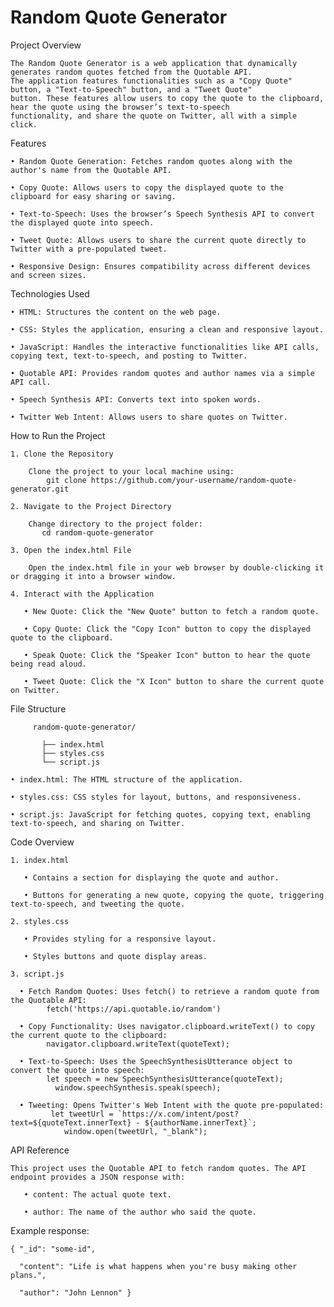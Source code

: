 # Random Quote Generator

Project Overview

    The Random Quote Generator is a web application that dynamically generates random quotes fetched from the Quotable API. 
    The application features functionalities such as a "Copy Quote" button, a "Text-to-Speech" button, and a "Tweet Quote" 
    button. These features allow users to copy the quote to the clipboard, hear the quote using the browser’s text-to-speech 
    functionality, and share the quote on Twitter, all with a simple click.

Features

    • Random Quote Generation: Fetches random quotes along with the author's name from the Quotable API.
    
    • Copy Quote: Allows users to copy the displayed quote to the clipboard for easy sharing or saving.
    
    • Text-to-Speech: Uses the browser’s Speech Synthesis API to convert the displayed quote into speech.
    
    • Tweet Quote: Allows users to share the current quote directly to Twitter with a pre-populated tweet.
    
    • Responsive Design: Ensures compatibility across different devices and screen sizes.

Technologies Used

    • HTML: Structures the content on the web page.
    
    • CSS: Styles the application, ensuring a clean and responsive layout.
    
    • JavaScript: Handles the interactive functionalities like API calls, copying text, text-to-speech, and posting to Twitter.
    
    • Quotable API: Provides random quotes and author names via a simple API call.
    
    • Speech Synthesis API: Converts text into spoken words.
    
    • Twitter Web Intent: Allows users to share quotes on Twitter.

How to Run the Project

    1. Clone the Repository
    
        Clone the project to your local machine using:
            git clone https://github.com/your-username/random-quote-generator.git

    2. Navigate to the Project Directory
    
        Change directory to the project folder:
           cd random-quote-generator

    3. Open the index.html File 
    
        Open the index.html file in your web browser by double-clicking it or dragging it into a browser window.

    4. Interact with the Application

       • New Quote: Click the "New Quote" button to fetch a random quote.
       
       • Copy Quote: Click the "Copy Icon" button to copy the displayed quote to the clipboard.
       
       • Speak Quote: Click the "Speaker Icon" button to hear the quote being read aloud.
       
       • Tweet Quote: Click the "X Icon" button to share the current quote on Twitter.

File Structure

         random-quote-generator/
         
           ├── index.html
           ├── styles.css
           └── script.js

    • index.html: The HTML structure of the application.
    
    • styles.css: CSS styles for layout, buttons, and responsiveness.
    
    • script.js: JavaScript for fetching quotes, copying text, enabling text-to-speech, and sharing on Twitter.

Code Overview

    1. index.html

       • Contains a section for displaying the quote and author.
   
       • Buttons for generating a new quote, copying the quote, triggering text-to-speech, and tweeting the quote.

    2. styles.css

       • Provides styling for a responsive layout.
       
       • Styles buttons and quote display areas.

    3. script.js

      • Fetch Random Quotes: Uses fetch() to retrieve a random quote from the Quotable API:
            fetch('https://api.quotable.io/random')

      • Copy Functionality: Uses navigator.clipboard.writeText() to copy the current quote to the clipboard:
            navigator.clipboard.writeText(quoteText);

      • Text-to-Speech: Uses the SpeechSynthesisUtterance object to convert the quote into speech:
            let speech = new SpeechSynthesisUtterance(quoteText);
              window.speechSynthesis.speak(speech);

      • Tweeting: Opens Twitter's Web Intent with the quote pre-populated:
             let tweetUrl = `https://x.com/intent/post?text=${quoteText.innerText} - ${authorName.innerText}`;
                window.open(tweetUrl, "_blank");

API Reference

    This project uses the Quotable API to fetch random quotes. The API endpoint provides a JSON response with:

       • content: The actual quote text.
   
       • author: The name of the author who said the quote.

Example response:

    { "_id": "some-id",
  
      "content": "Life is what happens when you're busy making other plans.",
  
      "author": "John Lennon" }

    
